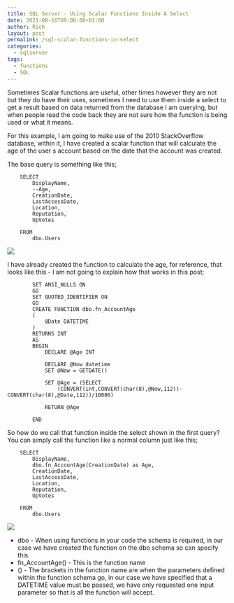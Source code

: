 ```yaml
---
title: SQL Server - Using Scalar Functions Inside A Select
date: 2021-08-16T09:00:00+01:00
author: Rich
layout: post
permalink: /sql-scalar-functions-in-select
categories:
  - sqlserver
tags:
  - functions
  - SQL
---
```


Sometimes Scalar functions are useful, other times however they are not but they do have their uses, sometimes I need to use them inside a select to get a result based on data returned from the database I am querying, but when people read the code back they are not sure how the function is being used or what it means.

For this example, I am going to make use of the 2010 StackOverflow database, within it, I have created a scalar function that will calculate the age of the user
s account based on the date that the account was created. 

The base query is something like this;

```
    SELECT 
        DisplayName,
        --Age,
        CreationDate,
        LastAccessDate,
        Location,
        Reputation,
        UpVotes

    FROM 
        dbo.Users
```

![](assets/img/query-without-function.png)

I have already created the function to calculate the age, for reference, that looks like this - I am not going to explain how that works in this post; 

```
        SET ANSI_NULLS ON
        GO
        SET QUOTED_IDENTIFIER ON
        GO
        CREATE FUNCTION dbo.fn_AccountAge 
        (
            @Date DATETIME
        )
        RETURNS INT
        AS
        BEGIN
            DECLARE @Age INT

            DECLARE @Now datetime
            SET @Now = GETDATE()

            SET @Age = (SELECT
                (CONVERT(int,CONVERT(char(8),@Now,112))-CONVERT(char(8),@Date,112))/10000)

            RETURN @Age

        END
  ```

So how do we call that function inside the select shown in the first query? You can simply call the function like a normal column just like this;

```
    SELECT 
        DisplayName,
        dbo.fn_AccountAge(CreationDate) as Age,
        CreationDate,
        LastAccessDate,
        Location,
        Reputation,
        UpVotes

    FROM 
        dbo.Users
```

![](assets/img/query-with-function.png)

* dbo - When using functions in your code the schema is required, in our case we have created the function on the dbo schema so can specify this.
* fn_AccountAge() - This is the function name 
* () - The brackets in the function name are when the parameters defined within the function schema go, in our case we have specified that a DATETIME value must be passed, we have only requested one input parameter so that is all the function will accept.